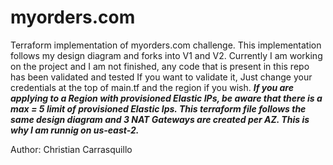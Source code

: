 # myorders.com
Terraform implementation of myorders.com challenge. 
This implementation follows my design diagram and forks into V1 and V2.
Currently I am working on the project and I am not finished, any code that is present in this repo has been validated and tested
If you want to validate it, Just change your credentials at the top of main.tf and the region if you wish. 
***If you are applying to a Region with provisioned Elastic IPs, be aware that there is a max = 5 limit of provisioned
Elastic Ips. This terraform file follows the same design diagram and 3 NAT Gateways are created per AZ. This is why I am runnig on us-east-2.*** 

Author: Christian Carrasquillo
